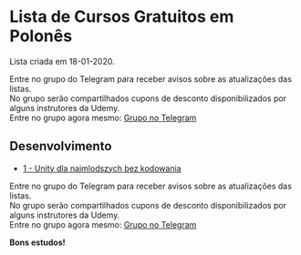 # Lista de Cursos Gratuitos em Polonês

Lista criada em 18-01-2020.

Entre no grupo do Telegram para receber avisos sobre as atualizações das listas.  
No grupo serão compartilhados cupons de desconto disponibilizados por alguns instrutores da Udemy.  
Entre no grupo agora mesmo: [Grupo no Telegram](http://bit.ly/2UvKbVX)


## Desenvolvimento
 - [ 1 - Unity dla najmlodszych bez kodowania](https://www.udemy.com/course/unity-bez-kodowania/?deal_code=UDEAFFES120&ranMID=39197&ranEAID=FYTGsFWqJEA&ranSiteID=FYTGsFWqJEA-gz_7pBI3wSxCXl7g2y1kmQ&LSNPUBID=FYTGsFWqJEA)


Entre no grupo do Telegram para receber avisos sobre as atualizações das listas.  
No grupo serão compartilhados cupons de desconto disponibilizados por alguns instrutores da Udemy.  
Entre no grupo agora mesmo: [Grupo no Telegram](http://bit.ly/2UvKbVX)


**Bons estudos!**
